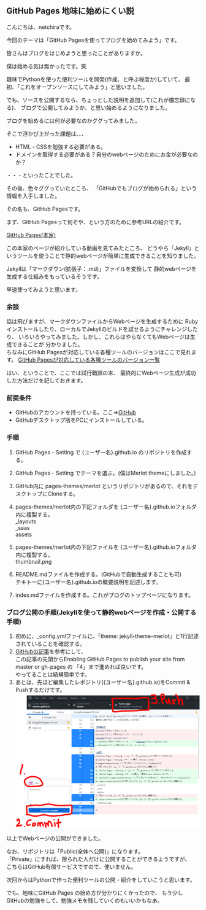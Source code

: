 ## GitHub Pages 地味に始めにくい説

こんにちは、netchiraです。

今回のテーマは「GitHub Pagesを使ってブログを始めてみよう」です。

皆さんはブログをはじめようと思ったことがありますか。

僕は始める気は無かったです。笑

趣味でPythonを使った便利ツールを開発(作成、と呼ぶ程度か)していて、
最初、「これをオープンソースにしてみよう」と思いました。

でも、ソースを公開するなら、ちょっとした説明を追加して(これが備忘録になる)、
ブログで公開してみようか、と思い始めるようになりました。

ブログを始めるには何が必要なのかググってみました。

そこで浮かび上がった課題は、、、

- HTML・CSSを勉強する必要がある。
- ドメインを取得する必要がある？自分のwebページのためにお金が必要なのか？

・・・といったことでした。

その後、色々ググっていたところ、
「GitHubでもブログが始められる」という情報を入手しました。

その名も、GitHub Pagesです。

まず、GitHub Pagesって何ぞや、という方のために参考URLの紹介です。

[GitHub Pages(本家)](https://pages.github.com/)

この本家のページが紹介している動画を見てみたところ、
どうやら「Jekyll」というツールを使うことで静的webページが簡単に生成できることを知りました。

Jekyllは「マークダウン(拡張子：.md)」ファイルを変換して
静的webページを生成する仕組みをもっているそうです。

早速使ってみようと思います。

### 余談
話は飛びますが、マークダウンファイルからWebページを生成するために
Ruby インストールしたり、ローカルでJekyllのビルドを試せるようにチャレンジしたり、
いろいろやってみました。しかし、これらはやらなくてもWebページは生成できることが
分かりました。<br>
ちなみにGitHub Pagesが対応している各種ツールのバージョンはここで見れます。
[GitHub Pagesが対応している各種ツールのバージョン一覧](https://pages.github.com/versions/)


はい、ということで、ここでは試行錯誤の末、
最終的にWebページ生成が成功した方法だけを記しておきます。

### 前提条件
- GitHubのアカウントを持っている。ここ⇒[GitHub](https://github.com/)
- GitHubデスクトップ版をPCにインストールしている。

### 手順
1. GitHub Pages - Setting で {ユーザー名}.github.io のリポジトリを作成する。<br>

2. GitHub Pages - Setting でテーマを選ぶ。(僕はMerlot themeにしました。)
3. GitHub内に pages-themes/merlot というリポジトリがあるので、それをデスクトップにCloneする。
4. pages-themes/merlot内の下記フォルダを {ユーザー名}.github.ioフォルダ内に複製する。<br>
 _layouts<br> _saas<br> assets<br>
5. pages-themes/merlot内の下記ファイルを {ユーザー名}.github.ioフォルダ内に複製する。<br>
 thumbnail.png
6. README.mdファイルを作成する。(GitHubで自動生成することも可)<br>
テキトーに{ユーザー名}.github.ioの概要説明を記述します。
7. index.mdファイルを作成する。これがブログのトップページになります。

### ブログ公開の手順(Jekyllを使って静的webページを作成・公開する手順)
1. 初めに、_config.ymlファイルに、「theme: jekyll-theme-merlot」と1行記述されていることを確認する。
2. [GitHubの記事](https://help.github.com/articles/configuring-a-publishing-source-for-github-pages/)を参考にして、<br>
この記事の先頭からEnabling GitHub Pages to publish your site from master or gh-pages の 「4」まで進めれば良いです。<br>
やってることは結構簡単です。
3. あとは、先ほど編集したレポジトリ({ユーザー名}.github.io)をCommit & Pushするだけです。<br>
![参考用の画像](picture/GitHub-picture-001.PNG)

以上でWebページの公開ができました。

なお、リポジトリは「Public(全体へ公開)」になります。<br>
「Private」にすれば、限られた人だけに公開することができるようですが、<br>
こちらはGitHub有償サービスですので、使いません。


次回からはPythonで作った便利ツールの公開・紹介をしていこうと思います。

でも、地味にGitHub Pages の始め方が分かりにくかったので、
もう少しGitHubの勉強をして、勉強メモを残していくのもいいかもなあ。

